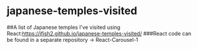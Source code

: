 # japanese-temples-visited
##A list of Japanese temples I've visited using React:https://jfish2.github.io/japanese-temples-visited/
###React code can be found in a separate repository -> React-Carousel-1

